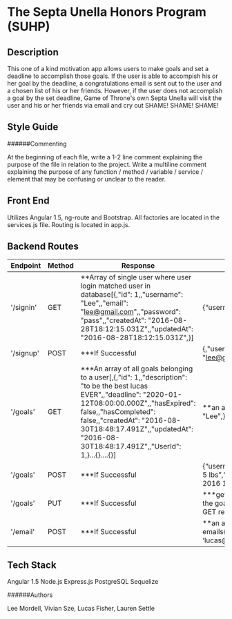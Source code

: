 # The Septa Unella Honors Program (SUHP)

Description
-----------
This one of a kind motivation app allows users to make goals and set a deadline to accomplish those goals. If the user is able to accompish his or her goal by the deadline, a congratulations email is sent out to the user and a chosen list of his or her friends. However, if the user does not accomplish a goal by the set deadline, Game of Throne's own Septa Unella will visit the user and his or her friends via email and cry out SHAME! SHAME! SHAME!



Style Guide
-----------

######Commenting

At the beginning of each file, write a 1-2 line comment explaining the purpose of the file in relation to the project.
Write a multiline comment explaining the purpose of any function / method / variable / service / element that may be confusing or unclear to the reader.


Front End 
---------

Utilizes Angular 1.5, ng-route and Bootstrap. All factories are located in the services.js file. Routing is located in app.js. 


Backend Routes 
---------

| Endpoint  | Method | Response                                                                                                                                                                                                                                                                                             | Expected                                                                                              |
|-----------|--------|------------------------------------------------------------------------------------------------------------------------------------------------------------------------------------------------------------------------------------------------------------------------------------------------------|-------------------------------------------------------------------------------------------------------|
| '/signin' | GET    | **Array of single user where user login matched user in database[{,"id": 1,,"username": "Lee",,"email": "lee@gmail.com",,"password": "pass",,"createdAt": "2016-08-28T18:12:15.031Z",,"updatedAt": "2016-08-28T18:12:15.031Z",}]                                                                     | {“username”:”lee”,“password”:”MKS”}                                                                   |
| '/signup' | POST   | ***If Successful                                                                                                                                                                                                                                                                                     | {,"username": "Lee",,"email": "lee@gmail.com",,"password": "pass",}                                   |
| '/goals'  | GET    | ***An array of all goals belonging to a user[,{,"id": 1,,"description": "to be the best lucas EVER",,"deadline": "2020-01-12T08:00:00.000Z",,"hasExpired": false,,"hasCompleted": false,,"createdAt": "2016-08-30T18:48:17.491Z",,"updatedAt": "2016-08-30T18:48:17.491Z",,"UserId": 1,}...{}....{}] | **an array of goals {,"username": "Lee",}                                                             |
| '/goals'  | POST   | ***If Successful                                                                                                                                                                                                                                                                                     | {“username”:”lucas”,“description”:”lose 5 lbs”,“deadline”: “September 20, 2016 17:58:00”}             |
| '/goals'  | PUT    | ***If Successful                                                                                                                                                                                                                                                                                     | ***get the goal ID from the field ID in the goals JSON object returned in the GET request{,goalId:1;} |
| '/email'  | POST   | ***If Successful                                                                                                                                                                                                                                                                                     | **an array of emails{“username”:”lucas”,“emails”: [ ‘lucas@gmail’,,‘lee@gmail’ ]}                     |

Tech Stack
---------
Angular 1.5
Node.js
Express.js
PostgreSQL
Sequelize

######Authors

Lee Mordell, Vivian Sze, Lucas Fisher, Lauren Settle
